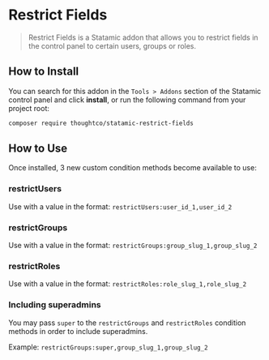 # Restrict Fields

> Restrict Fields is a Statamic addon that allows you to restrict fields in the control panel to certain users, groups or roles.

## How to Install

You can search for this addon in the `Tools > Addons` section of the Statamic control panel and click **install**, or run the following command from your project root:

``` bash
composer require thoughtco/statamic-restrict-fields
```

## How to Use

Once installed, 3 new custom condition methods become available to use:

### restrictUsers

Use with a value in the format:
`restrictUsers:user_id_1,user_id_2`

### restrictGroups

Use with a value in the format:
`restrictGroups:group_slug_1,group_slug_2`

### restrictRoles

Use with a value in the format:
`restrictRoles:role_slug_1,role_slug_2`

### Including superadmins

You may pass `super` to the `restrictGroups` and `restrictRoles` condition methods in order to include superadmins.

Example: `restrictGroups:super,group_slug_1,group_slug_2`
